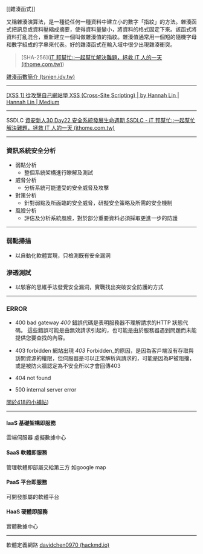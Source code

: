 
[[雜湊函式]]

又稱雜湊演算法，是一種從任何一種資料中建立小的數字「指紋」的方法。雜湊函式把訊息或資料壓縮成摘要，使得資料量變小，將資料的格式固定下來。該函式將資料打亂混合，重新建立一個叫做雜湊值的指紋。雜湊值通常用一個短的隨機字母和數字組成的字串來代表。好的雜湊函式在輸入域中很少出現雜湊衝突。

> [SHA-256]([iT 邦幫忙::一起幫忙解決難題，拯救 IT 人的一天 (ithome.com.tw)](https://ithelp.ithome.com.tw/m/articles/10271904))

[雜湊函數簡介 (tsnien.idv.tw)](http://www.tsnien.idv.tw/Security_WebBook/chap4/4-1%20%E9%9B%9C%E6%B9%8A%E5%87%BD%E6%95%B8%E7%B0%A1%E4%BB%8B.html)

---

[[XSS 1] 從攻擊自己網站學 XSS (Cross-Site Scripting) | by Hannah Lin | Hannah Lin | Medium](https://medium.com/hannah-lin/%E5%BE%9E%E6%94%BB%E6%93%8A%E8%87%AA%E5%B7%B1%E7%B6%B2%E7%AB%99%E5%AD%B8-xss-cross-site-scripting-%E5%8E%9F%E7%90%86%E7%AF%87-fec3d1864e42)

---

SSDLC
[資安新人30 Day22 安全系統發展生命週期 SSDLC - iT 邦幫忙::一起幫忙解決難題，拯救 IT 人的一天 (ithome.com.tw)](https://ithelp.ithome.com.tw/articles/10305700)

---
### 資訊系統安全分析

-   弱點分析
    -   整個系統架構進行瞭解及測試
-   威脅分析
    -   分析系統可能遭受的安全威脅及攻擊
-   對策分析
    -   針對弱點及所面臨的安全威脅，研擬安全策略及所需的安全機制
-   風險分析
    -   評估及分析系統風險，對於部分重要資料必須採取更進一步的防護

---
### 弱點掃描

- 以自動化軟體實現，只檢測既有安全漏洞

### 滲透測試

- 以駭客的思維手法發覺安全漏洞，實戰找出突破安全防護的方式

---
### ERROR

- 400 bad gateway
	_400_ 錯誤代碼是表明服務器不理解請求的HTTP 狀態代碼。 這些錯誤可能是由無效請求引起的，也可能是由於服務器遇到問題而未能提供您要查找的內容。

- 403 forbidden
	網站出現 _403_ Forbidden_的原因，是因為客戶端沒有存取與訪問資源的權限，但伺服器是可以正常解析與請求的，可能是因為IP被阻擋，或是被防火牆認定為不安全所以才會回傳403

- 404 not found
- 500 internal server error

[關於418的小補帖](https://blog.techbridge.cc/2019/06/15/iam-a-teapot-418/))

---

#### IaaS 基礎架構即服務
雲端伺服器 虛擬數據中心

#### SaaS 軟體即服務
管理軟體即部屬交給第三方 如google map

#### PaaS 平台即服務
可開發部屬的軟體平台

#### HaaS 硬體即服務
實體數據中心

-----
軟體定義網路
[davidchen0970 (hackmd.io)](https://hackmd.io/@91UWhfTFSYS7v0K-bURk6A)
